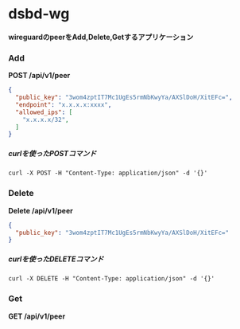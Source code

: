 # dsbd-wg
**wireguardのpeerをAdd,Delete,Getするアプリケーション**
### Add
**POST /api/v1/peer**
```json
{
  "public_key": "3wom4zptIT7Mc1UgEs5rmNbKwyYa/AXSlDoH/XitEFc=",
  "endpoint": "x.x.x.x:xxxx",
  "allowed_ips": [
    "x.x.x.x/32",
  ]
}
```

##### curlを使ったPOSTコマンド
```
curl -X POST -H "Content-Type: application/json" -d '{}' 
```


### Delete
**Delete /api/v1/peer**
```json
{
  "public_key": "3wom4zptIT7Mc1UgEs5rmNbKwyYa/AXSlDoH/XitEFc="
}
```

##### curlを使ったDELETEコマンド
```
curl -X DELETE -H "Content-Type: application/json" -d '{}' 
```


### Get
**GET /api/v1/peer**
